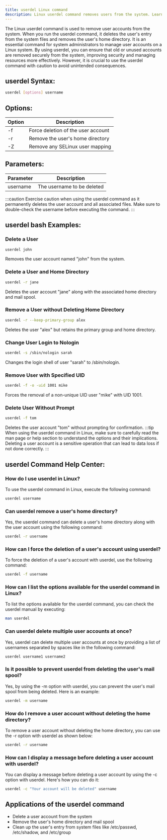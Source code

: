 ```yaml
---
title: userdel Linux command
description: Linux userdel command removes users from the system. Learn how to use userdel command in Linux to delete user accounts securely.
---
```


The Linux userdel command is used to remove user accounts from the system. When you run the userdel command, it deletes the user's entry from the system files and removes the user's home directory. It is an essential command for system administrators to manage user accounts on a Linux system. By using userdel, you can ensure that old or unused accounts are removed securely from the system, improving security and managing resources more effectively. However, it is crucial to use the userdel command with caution to avoid unintended consequences.

## userdel Syntax:
```bash
userdel [options] username
```
## Options:
| Option | Description                        |
|--------|------------------------------------|
| -f     | Force deletion of the user account |
| -r     | Remove the user's home directory   |
| -Z     | Remove any SELinux user mapping    |

## Parameters:
| Parameter | Description                 |
|-----------|-----------------------------|
| username  | The username to be deleted  |

:::caution
Exercise caution when using the userdel command as it permanently deletes the user account and all associated files. Make sure to double-check the username before executing the command.
:::
## userdel bash Examples:
### Delete a User
```bash
userdel john
```
Removes the user account named "john" from the system.

### Delete a User and Home Directory
```bash
userdel -r jane
```
Deletes the user account "jane" along with the associated home directory and mail spool.

### Remove a User without Deleting Home Directory
```bash
userdel -r --keep-primary-group alex
```
Deletes the user "alex" but retains the primary group and home directory.

### Change User Login to Nologin
```bash
userdel -s /sbin/nologin sarah
```
Changes the login shell of user "sarah" to /sbin/nologin.

### Remove User with Specified UID
```bash
userdel -f -o -uid 1001 mike
```
Forces the removal of a non-unique UID user "mike" with UID 1001.

### Delete User Without Prompt
```bash
userdel -f tom
```
Deletes the user account "tom" without prompting for confirmation.
:::tip
When using the userdel command in Linux, make sure to carefully read the man page or help section to understand the options and their implications. Deleting a user account is a sensitive operation that can lead to data loss if not done correctly.
:::

## userdel Command Help Center:

### How do I use userdel in Linux?
To use the userdel command in Linux, execute the following command:
```bash
userdel username
```

### Can userdel remove a user's home directory?
Yes, the userdel command can delete a user's home directory along with the user account using the following command:
```bash
userdel -r username
```

### How can I force the deletion of a user's account using userdel?
To force the deletion of a user's account with userdel, use the following command:
```bash
userdel -f username
```

### How can I list the options available for the userdel command in Linux?
To list the options available for the userdel command, you can check the userdel manual by executing:
```bash
man userdel
```

### Can userdel delete multiple user accounts at once?
Yes, userdel can delete multiple user accounts at once by providing a list of usernames separated by spaces like in the following command:
```bash
userdel username1 username2
```

### Is it possible to prevent userdel from deleting the user's mail spool?
Yes, by using the -m option with userdel, you can prevent the user's mail spool from being deleted. Here is an example:
```bash
userdel -m username
```

### How do I remove a user account without deleting the home directory?
To remove a user account without deleting the home directory, you can use the -r option with userdel as shown below:
```bash
userdel -r username
```

### How can I display a message before deleting a user account with userdel?
You can display a message before deleting a user account by using the -c option with userdel. Here's how you can do it:
```bash
userdel -c "Your account will be deleted" username
```
## Applications of the userdel command

- Delete a user account from the system
- Remove the user's home directory and mail spool
- Clean up the user's entry from system files like /etc/passwd, /etc/shadow, and /etc/group